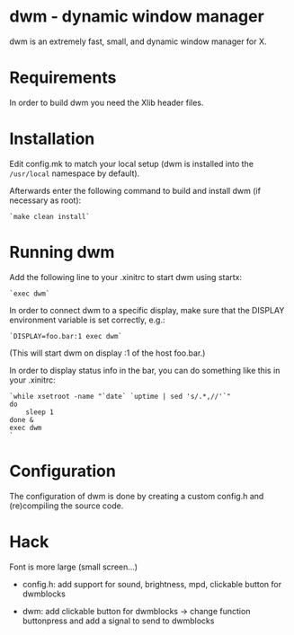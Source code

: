 # dwm - dynamic window manager

dwm is an extremely fast, small, and dynamic window manager for X.


# Requirements

In order to build dwm you need the Xlib header files.


# Installation

Edit config.mk to match your local setup (dwm is installed into
the `/usr/local` namespace by default).

Afterwards enter the following command to build and install dwm (if
necessary as root):

    `make clean install`


# Running dwm

Add the following line to your .xinitrc to start dwm using startx:

    `exec dwm`

In order to connect dwm to a specific display, make sure that
the DISPLAY environment variable is set correctly, e.g.:

    `DISPLAY=foo.bar:1 exec dwm`

(This will start dwm on display :1 of the host foo.bar.)

In order to display status info in the bar, you can do something
like this in your .xinitrc:

    `while xsetroot -name "`date` `uptime | sed 's/.*,//'`"
    do
    	sleep 1
    done &
    exec dwm
    `

# Configuration

The configuration of dwm is done by creating a custom config.h
and (re)compiling the source code.

# Hack

Font is more large (small screen...)

- config.h: add support for sound, brightness, mpd, clickable button for dwmblocks

- dwm: add clickable button for dwmblocks -> change function buttonpress and add a signal to send to dwmblocks
